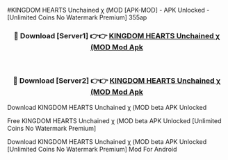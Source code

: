#KINGDOM HEARTS Unchained χ (MOD [APK-MOD] - APK Unlocked - [Unlimited Coins No Watermark Premium] 355ap



<div align="center">

<h3>🔴 Download [Server1] 👉👉 <a href="https://momento.my/?title=KINGDOM_HEARTS_Unchained_χ_(MOD">KINGDOM HEARTS Unchained χ (MOD Mod Apk</a></h3><br>

<h3>🔴 Download [Server2] 👉👉 <a href="https://momento.my/?title=KINGDOM_HEARTS_Unchained_χ_(MOD">KINGDOM HEARTS Unchained χ (MOD Mod Apk</a></h3>
</div>



Download KINGDOM HEARTS Unchained χ (MOD beta APK Unlocked

Free KINGDOM HEARTS Unchained χ (MOD beta APK Unlocked [Unlimited Coins No Watermark Premium]

Download KINGDOM HEARTS Unchained χ (MOD beta APK Unlocked [Unlimited Coins No Watermark Premium] Mod For Android
